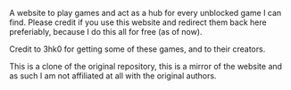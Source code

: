 A website to play games and act as a hub for every unblocked game I can find. Please credit if you use this website and redirect them back here preferiably, because I do this all for free (as of now).  

Credit to 3hk0 for getting some of these games, and to their creators. 

This is a clone of the original repository, this is a mirror of the website and as such I am not affiliated at all with the original authors.
